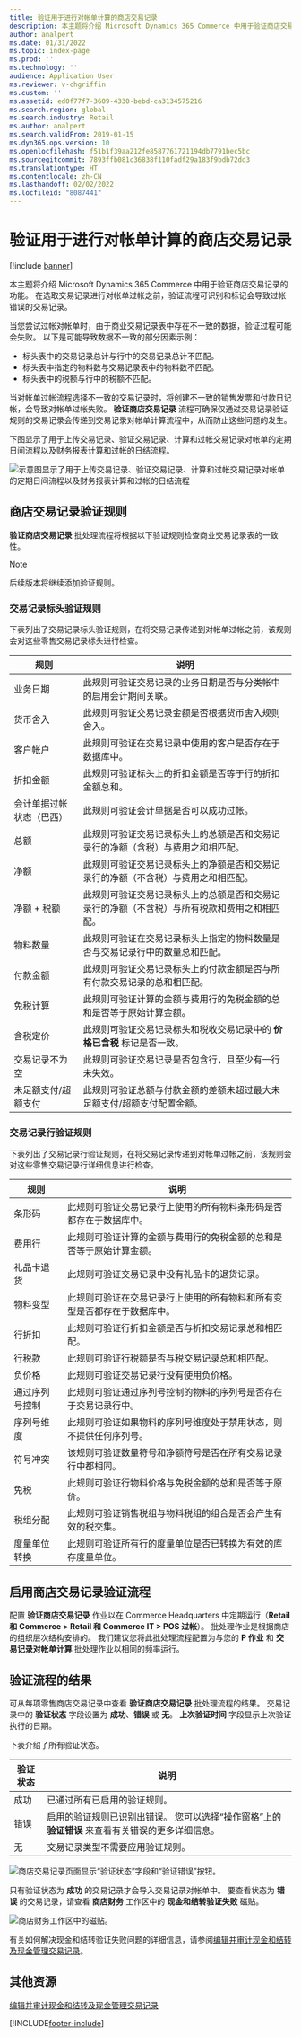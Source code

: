 ```yaml
---
title: 验证用于进行对帐单计算的商店交易记录
description: 本主题将介绍 Microsoft Dynamics 365 Commerce 中用于验证商店交易记录的功能。
author: analpert
ms.date: 01/31/2022
ms.topic: index-page
ms.prod: ''
ms.technology: ''
audience: Application User
ms.reviewer: v-chgriffin
ms.custom: ''
ms.assetid: ed0f77f7-3609-4330-bebd-ca3134575216
ms.search.region: global
ms.search.industry: Retail
ms.author: analpert
ms.search.validFrom: 2019-01-15
ms.dyn365.ops.version: 10
ms.openlocfilehash: f51b1f39aa212fe8587761721194db7791bec5bc
ms.sourcegitcommit: 7893ffb081c36838f110fadf29a183f9bdb72dd3
ms.translationtype: HT
ms.contentlocale: zh-CN
ms.lasthandoff: 02/02/2022
ms.locfileid: "8087441"
---
```

# <a name="validate-store-transactions-for-statement-calculation"></a>验证用于进行对帐单计算的商店交易记录

[!include [banner](includes/banner.md)]

本主题将介绍 Microsoft Dynamics 365 Commerce 中用于验证商店交易记录的功能。 在选取交易记录进行对帐单过帐之前，验证流程可识别和标记会导致过帐错误的交易记录。

当您尝试过帐对帐单时，由于商业交易记录表中存在不一致的数据，验证过程可能会失败。 以下是可能导致数据不一致的部分因素示例：

- 标头表中的交易记录总计与行中的交易记录总计不匹配。
- 标头表中指定的物料数与交易记录表中的物料数不匹配。
- 标头表中的税额与行中的税额不匹配。 

当对帐单过帐流程选择不一致的交易记录时，将创建不一致的销售发票和付款日记帐，会导致对帐单过帐失败。 **验证商店交易记录** 流程可确保仅通过交易记录验证规则的交易记录会传递到交易记录对帐单计算流程中，从而防止这些问题的发生。

下图显示了用于上传交易记录、验证交易记录、计算和过帐交易记录对帐单的定期日间流程以及财务报表计算和过帐的日结流程。

![示意图显示了用于上传交易记录、验证交易记录、计算和过帐交易记录对帐单的定期日间流程以及财务报表计算和过帐的日结流程](./media/valid-checker-statement-posting-flow.png)

## <a name="store-transaction-validation-rules"></a>商店交易记录验证规则

**验证商店交易记录** 批处理流程将根据以下验证规则检查商业交易记录表的一致性。

> [!NOTE]
> 后续版本将继续添加验证规则。

### <a name="transaction-header-validation-rules"></a>交易记录标头验证规则

下表列出了交易记录标头验证规则，在将交易记录传递到对帐单过帐之前，该规则会对这些零售交易记录标头进行检查。

| 规则 | 说明 |
|-------|-------------|
| 业务日期 | 此规则可验证交易记录的业务日期是否与分类帐中的启用会计期间关联。 |
| 货币舍入 | 此规则可验证交易记录金额是否根据货币舍入规则舍入。 |
| 客户帐户 | 此规则可验证在交易记录中使用的客户是否存在于数据库中。 |
| 折扣金额 | 此规则可验证标头上的折扣金额是否等于行的折扣金额总和。 |
| 会计单据过帐状态（巴西） | 此规则可验证会计单据是否可以成功过帐。 |
| 总额 | 此规则可验证交易记录标头上的总额是否和交易记录行的净额（含税）与费用之和相匹配。 |
| 净额 | 此规则可验证交易记录标头上的净额是否和交易记录行的净额（不含税）与费用之和相匹配。 |
| 净额 + 税额 | 此规则可验证交易记录标头上的总额是否和交易记录行的净额（不含税）与所有税款和费用之和相匹配。 |
| 物料数量 | 此规则可验证在交易记录标头上指定的物料数量是否与交易记录行中的数量总和匹配。 |
| 付款金额 | 此规则可验证交易记录标头上的付款金额是否与所有付款交易记录的总和相匹配。 |
| 免税计算 | 此规则可验证计算的金额与费用行的免税金额的总和是否等于原始计算金额。 |
| 含税定价 | 此规则可验证交易记录标头和税收交易记录中的 **价格已含税** 标记是否一致。 |
| 交易记录不为空 | 此规则可验证交易记录是否包含行，且至少有一行未失效。 |
| 未足额支付/超额支付 | 此规则可验证总额与付款金额的差额未超过最大未足额支付/超额支付配置金额。 |

### <a name="transaction-line-validation-rules"></a>交易记录行验证规则

下表列出了交易记录行验证规则，在将交易记录传递到对帐单过帐之前，该规则会对这些零售交易记录行详细信息进行检查。

| 规则 | 说明 |
|-------|-------------|
| 条形码 | 此规则可验证交易记录行上使用的所有物料条形码是否都存在于数据库中。 |
| 费用行 | 此规则可验证计算的金额与费用行的免税金额的总和是否等于原始计算金额。 |
| 礼品卡退货 | 此规则可验证交易记录中没有礼品卡的退货记录。 |
| 物料变型 | 此规则可验证在交易记录行上使用的所有物料和所有变型是否都存在于数据库中。 |
| 行折扣 | 此规则可验证行折扣金额是否与折扣交易记录总和相匹配。 |
| 行税款 | 此规则可验证行税额是否与税交易记录总和相匹配。 |
| 负价格 | 此规则可验证交易记录行没有使用负价格。 |
| 通过序列号控制 | 此规则可验证通过序列号控制的物料的序列号是否存在于交易记录行中。 |
| 序列号维度 | 此规则可验证如果物料的序列号维度处于禁用状态，则不提供任何序列号。 |
| 符号冲突 | 该规则可验证数量符号和净额符号是否在所有交易记录行中都相同。 |
| 免税 | 此规则可验证行物料价格与免税金额的总和是否等于原价。 |
| 税组分配 | 此规则可验证销售税组与物料税组的组合是否会产生有效的税交集。 |
| 度量单位转换 | 此规则可验证所有行的度量单位是否已转换为有效的库存度量单位。 |

## <a name="enable-the-store-transaction-validation-process"></a>启用商店交易记录验证流程

配置 **验证商店交易记录** 作业以在 Commerce Headquarters 中定期运行（**Retail 和 Commerce \> Retail 和 Commerce IT \> POS 过帐**）。 批处理作业是根据商店的组织层次结构安排的。 我们建议您将此批处理流程配置为与您的 **P 作业** 和 **交易记录对帐单计算** 批处理作业以相同的频率运行。

## <a name="results-of-the-validation-process"></a>验证流程的结果

可从每项零售商店交易记录中查看 **验证商店交易记录** 批处理流程的结果。 交易记录中的 **验证状态** 字段设置为 **成功**、**错误** 或 **无**。 **上次验证时间** 字段显示上次验证执行的日期。

下表介绍了所有验证状态。

| 验证状态 | 说明 |
|-------------------|-------------|
| 成功 | 已通过所有已启用的验证规则。 |
| 错误 | 启用的验证规则已识别出错误。 您可以选择“操作窗格”上的 **验证错误** 来查看有关错误的更多详细信息。 |
| 无 | 交易记录类型不需要应用验证规则。 |

![商店交易记录页面显示“验证状态”字段和“验证错误”按钮。](./media/valid-checker-validation-status-errors.png)

只有验证状态为 **成功** 的交易记录才会导入交易记录对帐单中。 要查看状态为 **错误** 的交易记录，请查看 **商店财务** 工作区中的 **现金和结转验证失败** 磁贴。

![商店财务工作区中的磁贴。](./media/valid-checker-cash-carry-validation-failures.png)

有关如何解决现金和结转验证失败问题的详细信息，请参阅[编辑并审计现金和结转及现金管理交易记录](edit-cash-trans.md)。

## <a name="additional-resources"></a>其他资源

[编辑并审计现金和结转及现金管理交易记录](edit-cash-trans.md)

[!INCLUDE[footer-include](../includes/footer-banner.md)]
